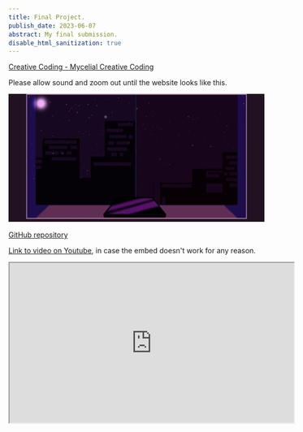 ```yaml
---
title: Final Project.
publish_date: 2023-06-07
abstract: My final submission.
disable_html_sanitization: true
---
```

[Creative Coding - Mycelial Creative Coding](https://creative-coding-at3.deno.dev)

Please allow sound and zoom out until the website looks like this.

![Website screenshot](../images/screenshot.png)

[GitHub repository](https://github.com/sturrpzz/creative-coding-AT3)

[Link to video on Youtube](https://www.youtube.com/watch?v=X94CZOvqPho), in case the embed doesn't work for any reason.

<iframe width="560" height="315" src="https://www.youtube.com/embed/X94CZOvqPho" allowfullscreen></iframe>
